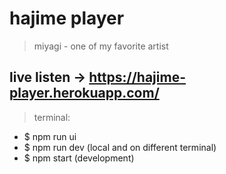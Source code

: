 # hajime player
> miyagi - one of my favorite artist

## live listen -> https://hajime-player.herokuapp.com/

> terminal:
- $ npm run ui
- $ npm run dev (local and on different terminal)
- $ npm start (development)